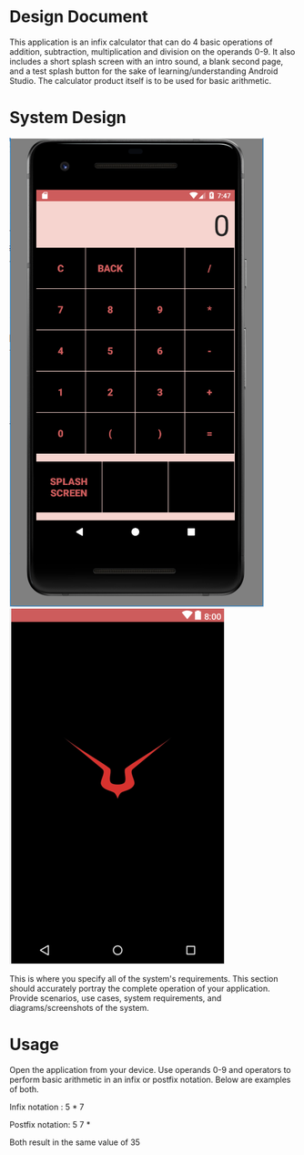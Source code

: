 # Design Document #

This application is an infix calculator that can do 4 basic operations of addition, subtraction, multiplication and division on the operands 0-9. It also includes a short splash screen with an intro sound, a blank second page, and a test splash button for the sake of learning/understanding Android Studio. The calculator product itself is to be used for basic arithmetic. 

System Design
=============

![Main menu](/app/src/main/res/drawable/project1snip1.PNG) ![Splash Art](/app/src/main/res/drawable/project1snip2.PNG)


This is where you specify all of the system's requirements. This section should accurately portray the complete operation of your application. Provide scenarios, use cases, system requirements, and diagrams/screenshots of the system.


Usage
=====
Open the application from your device. Use operands 0-9 and operators to perform basic arithmetic in an infix or postfix notation.
Below are examples of both.

Infix notation  : 5 * 7

Postfix notation: 5 7 *

Both result in the same value of 35
